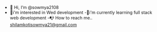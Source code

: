 - 👋 Hi, I’m @sowmya2108
- 👀i'm interested in Wed development 
-🌱i'm currently learning full stack web development
-📭 How to reach me..
shilamkotisowmya21@gmail.com
